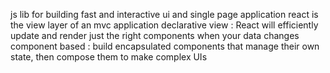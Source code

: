 js lib for building fast and interactive ui and single page application
react is the view layer of an mvc application
declarative view : React will efficiently update and render just the right components when your data changes
component based : build encapsulated components that manage their own state, then compose them to make complex UIs